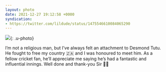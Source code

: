 ```yaml
---
layout: photo
date: 2021-12-27 19:12:58 +0000
syndication:
- https://twitter.com/lildude/status/1475546610084065290
---
```


![](https://colinseymour.co.uk/img/32d5651b3019106dbefbd330daa509200b6b0b061dbbc8a926b9eb85dbf0ada0.jpeg){: .u-photo}
 
I’m not a religious man, but I’ve always felt an attachment to Desmond Tutu. He fought to free my country 🇿🇦 and I was honoured to meet him. As a fellow cricket fan, he’ll appreciate me saying he’s had a fantastic and influential innings. Well done and thank-you Sir 👏🙇
